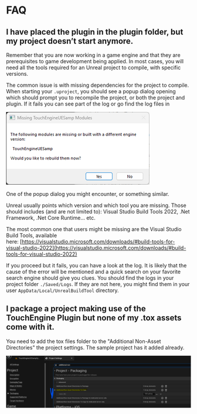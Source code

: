 # FAQ

## I have placed the plugin in the plugin folder, but my project doesn’t start anymore.

Remember that you are now working in a game engine and that they are prerequisites to game development being applied. In most cases, you will need all the tools required for an Unreal project to compile, with specific versions.

The common issue is with missing dependencies for the project to compile. When starting your `.uproject`, you should see a popup dialog opening which should prompt you to recompile the project, or both the project and plugin. If it fails you can see part of the log or go find the log files in 

![One of the popup dialog you might encounter, or something similar.](assets/FAQ/rebuild_dialog.png)

One of the popup dialog you might encounter, or something similar.

Unreal usually points which version and which tool you are missing. Those should includes (and are not limited to): Visual Studio Build Tools 2022, .Net Framework, .Net Core Runtime... etc.

The most common one that users might be missing are the Visual Studio Build Tools, available here: [https://visualstudio.microsoft.com/downloads/#build-tools-for-visual-studio-2022](https://visualstudio.microsoft.com/downloads/#build-tools-for-visual-studio-2022)

If you proceed but it fails, you can have a look at the log. It is likely that the cause of the error will be mentioned and a quick search on your favorite search engine should give you clues. You should find the logs in your project folder `./Saved/Logs`. If they are not here, you might find them in your user `AppData/Local/UnrealBuildTool` directory.

## I package a project making use of the TouchEngine Plugin but none of my .tox assets come with it.

You need to add the tox files folder to the "Additional Non-Asset Directories" the project settings. The sample project has it added already.

![Additional Non-Asset Directories To Copy](assets/FAQ/additional_non_assets_dir.png?raw=true "Additional Non-Asset Directories To Copy")